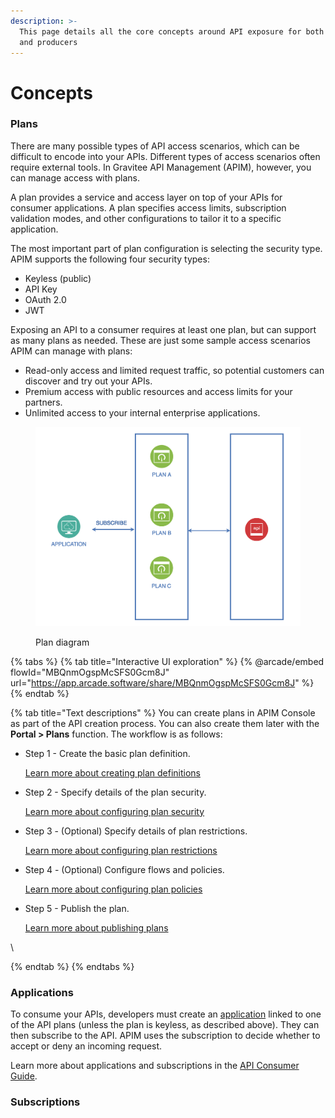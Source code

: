 ```yaml
---
description: >-
  This page details all the core concepts around API exposure for both consumers
  and producers
---
```


# Concepts

### Plans

There are many possible types of API access scenarios, which can be difficult to encode into your APIs. Different types of access scenarios often require external tools. In Gravitee API Management (APIM), however, you can manage access with plans.

A plan provides a service and access layer on top of your APIs for consumer applications. A plan specifies access limits, subscription validation modes, and other configurations to tailor it to a specific application.&#x20;

The most important part of plan configuration is selecting the security type. APIM supports the following four security types:

* Keyless (public)
* API Key
* OAuth 2.0
* JWT

Exposing an API to a consumer requires at least one plan, but can support as many plans as needed. These are just some sample access scenarios APIM can manage with plans:

* Read-only access and limited request traffic, so potential customers can discover and try out your APIs.
* Premium access with public resources and access limits for your partners.
* Unlimited access to your internal enterprise applications.

<figure><img src="../../.gitbook/assets/plan-diagram.png" alt=""><figcaption><p>Plan diagram</p></figcaption></figure>





{% tabs %}
{% tab title="Interactive UI exploration" %}
{% @arcade/embed flowId="MBQnmOgspMcSFS0Gcm8J" url="https://app.arcade.software/share/MBQnmOgspMcSFS0Gcm8J" %}
{% endtab %}

{% tab title="Text descriptions" %}
You can create plans in APIM Console as part of the API creation process. You can also create them later with the **Portal > Plans** function. The workflow is as follows:

*   Step 1 - Create the basic plan definition.

    [Learn more about creating plan definitions](https://docs.gravitee.io/apim/3.x/apim\_publisherguide\_create\_plan.html)
*   Step 2 - Specify details of the plan security.

    [Learn more about configuring plan security](https://docs.gravitee.io/apim/3.x/apim\_publisherguide\_plan\_security.html)
*   Step 3 - (Optional) Specify details of plan restrictions.

    [Learn more about configuring plan restrictions](https://docs.gravitee.io/apim/3.x/apim\_publisherguide\_plan\_restrictions.html)
*   Step 4 - (Optional) Configure flows and policies.

    [Learn more about configuring plan policies](https://docs.gravitee.io/apim/3.x/apim\_publisherguide\_plan\_policies.html)
*   Step 5 - Publish the plan.

    [Learn more about publishing plans](https://docs.gravitee.io/apim/3.x/apim\_publisherguide\_plan\_publish.html)

\

{% endtab %}
{% endtabs %}

### Applications

To consume your APIs, developers must create an [application](https://docs.gravitee.io/apim/3.x/apim\_overview\_concepts.html#gravitee-concepts-application) linked to one of the API plans (unless the plan is keyless, as described above). They can then subscribe to the API. APIM uses the subscription to decide whether to accept or deny an incoming request.

Learn more about applications and subscriptions in the [API Consumer Guide](https://docs.gravitee.io/apim/3.x/apim\_consumerguide\_portal.html).





### Subscriptions



